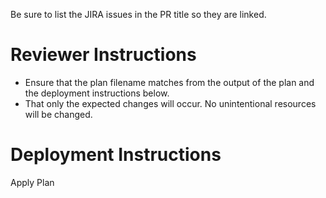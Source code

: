 Be sure to list the JIRA issues in the PR title so they are linked.


# Reviewer Instructions

* Ensure that the plan filename matches from the output of the plan and the deployment instructions below.
* That only the expected changes will occur.  No unintentional resources will be changed.

# Deployment Instructions
Apply Plan

